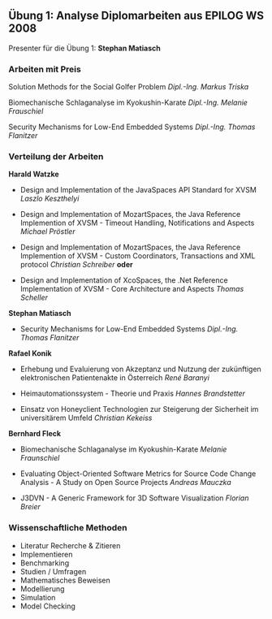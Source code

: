 ## Übung 1: Analyse Diplomarbeiten aus EPILOG WS 2008 ##

Presenter für die Übung 1: **Stephan Matiasch**


### Arbeiten mit Preis ###

Solution Methods for the Social Golfer Problem _Dipl.-Ing. Markus Triska_

Biomechanische Schlaganalyse im Kyokushin-Karate _Dipl.-Ing. Melanie
Frauschiel_

Security Mechanisms for Low-End Embedded Systems _Dipl.-Ing. Thomas Flanitzer_


### Verteilung der Arbeiten ###

**Harald Watzke**

 - Design and Implementation of the JavaSpaces API Standard for XVSM _Laszlo 
   Keszthelyi_

 - Design and Implementation of MozartSpaces, the Java Reference Implemention
   of XVSM - Timeout Handling, Notifications and Aspects _Michael Pröstler_

 - Design and Implementation of MozartSpaces, the Java Reference Implemention
   of XVSM - Custom Coordinators, Transactions and XML protocol _Christian
   Schreiber_ **oder**

 - Design and Implementation of XcoSpaces, the .Net Reference Implementation
   of XVSM - Core Architecture and Aspects _Thomas Scheller_

**Stephan Matiasch**
 
 - Security Mechanisms for Low-End Embedded Systems _Dipl.-Ing. Thomas
   Flanitzer_

**Rafael Konik**
 - Erhebung und Evaluierung von Akzeptanz und Nutzung der zukünftigen 
   elektronischen Patientenakte in Österreich _René Baranyi_

 - Heimautomationssystem - Theorie und Praxis _Hannes Brandstetter_

 - Einsatz von Honeyclient Technologien zur Steigerung der Sicherheit im
   universitärem Umfeld _Christian Kekeiss_

**Bernhard Fleck**

 - Biomechanische Schlaganalyse im Kyokushin-Karate _Melanie Fraunschiel_

 - Evaluating Object-Oriented Software Metrics for Source Code Change
   Analysis - A Study on Open Source Projects _Andreas Mauczka_ 

 - J3DVN - A Generic Framework for 3D Software Visualization _Florian Breier_


### Wissenschaftliche Methoden ###

 - Literatur Recherche & Zitieren
 - Implementieren
 - Benchmarking
 - Studien / Umfragen
 - Mathematisches Beweisen
 - Modellierung
 - Simulation
 - Model Checking
